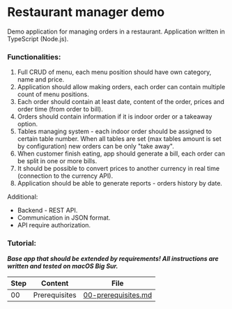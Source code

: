 # Restaurant manager demo

Demo application for managing orders in a restaurant.
Application written in TypeScript (Node.js).

### Functionalities:

1. Full CRUD of menu, each menu position should have own category, name and price.
2. Application should allow making orders, each order can contain multiple count of menu positions. 
3. Each order should contain at least date, content of the order, prices and order time (from order to bill). 
4. Orders should contain information if it is indoor order or a takeaway option.
5. Tables managing system - each indoor order should be assigned to certain table number. When all tables are set (max tables amount is set by configuration) new orders can be only "take away".
6. When customer finish eating, app should generate a bill, each order can be split in one or more bills.
7. It should be possible to convert prices to another currency in real time (connection to the currency API).
8. Application should be able to generate reports - orders history by date.

Additional:
- Backend - REST API. 
- Communication in JSON format. 
- API require authorization.

### Tutorial:

_**Base app that should be extended by requirements! All instructions are written and tested on macOS Big Sur.**_

| Step | Content               | File                                                        |
| ---- | --------------------- | ----------------------------------------------------------- |
| 00   | Prerequisites         | [00-prerequisites.md](tutorials/00-prerequisites.md)        |
